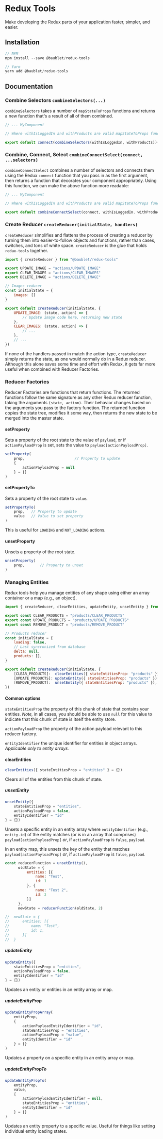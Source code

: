 # Redux Tools

Make developing the Redux parts of your application faster, simpler, and easier.

## Installation

```js
// NPM
npm install --save @baublet/redux-tools

// Yarn
yarn add @baublet/redux-tools
```

## Documentation

### Combine Selectors `combineSelectors(...)`

`combineSelectors` takes a number of `mapStateToProps` functions and returns a new function that's a result of all of them combined.

```js
// ... MyComponent

// Where withIsLoggedIn and withProducts are valid mapStateToProps functions.

export default connect(combineSelectors(withIsLoggedIn, withProducts))(MyComponent)
```

### Combine, Connect, Select `combineConnectSelect(connect, ...selectors)`

`combineConnectSelect` combines a number of selectors and connects them using the Redux `connect` function that you pass in as the first argument, then returns a function that decorates your component appropriately. Using this function, we can make the above function more readable:

```js
// ... MyComponent

// Where withIsLoggedIn and withProducts are valid mapStateToProps functions.

export default combineConnectSelect(connect, withIsLoggedIn, withProducts)(MyComponent)
```

### Create Reducer `createReducer(initialState, handlers)`

`createReducer` simplifies and flattens the process of creating a reducer by turning them into easier-to-follow objects and functions, rather than cases, switches, and tons of white space. `createReducer` is the glue that holds `redux-tools` together.

```js
import { createReducer } from "@baublet/redux-tools"

export UPDATE_IMAGE = "actions/UPDATE_IMAGE"
export CLEAR_IMAGES = "actions/CLEAR_IMAGES"
export DELETE_IMAGE = "actions/DELETE_IMAGE"

// Images reducer
const initialState = {
    images: []
}

export default createReducer(initialState, {
    UPDATE_IMAGE: (state, action) => {
        // Update image code here, returning new state
    },
    CLEAR_IMAGES: (state, action) => {
        // ...
    },
    // ...
})
```

If none of the handlers passed in match the action type, `createReducer` simply returns the state, as one would normally do in a Redux reducer. Although this alone saves some time and effort with Redux, it gets far more useful when combined with Reducer Factories.

### Reducer Factories

Reducer Factories are functions that return functions. The returned functions follow the same signature as any other Redux reducer function, taking the arguments `(state, action)`. Their behavior changes based on the arguments you pass to the factory function. The returned function copies the state tree, modifies it some way, then returns the new state to be merged into the master state.

#### setProperty

Sets a property of the root state to the value of `payload`, or if `actionPayloadProp` is set, sets the value to `payload[actionPayloadProp]`.

```js
setProperty(
    prop,                       // Property to update
    {
        actionPayloadProp = null
    } = {}
)
```

#### setPropertyTo

Sets a property of the root state to `value`.

```js
setPropertyTo(
    prop,   // Property to update
    value   // Value to set property
)
```

This is useful for `LOADING` and `NOT_LOADING` actions.

#### unsetProperty

Unsets a property of the root state.

```js
unsetProperty(
    prop,       // Property to unset
)
```

### Managing Entities

Redux tools help you manage entities of any shape using either an array container or a map (e.g., an object).

```js
import { createReducer, clearEntities, updateEntity, unsetEntity } from "@baublet/redux-tools"

export const CLEAR_PRODUCTS = "products/CLEAR_PRODUCTS"
export const UPDATE_PRODUCTS = "products/UPDATE_PRODUCTS"
export const REMOVE_PRODUCT = "products/REMOVE_PRODUCT"

// Products reducer
const initialState = {
    loading: false,
    // Last syncronized from database
    delta: null,
    products: [],
}

export default createReducer(initialState, {
    [CLEAR_PRODUCTS]:  clearEntities({ stateEntitiesProp: "products" }),
    [UPDATE_PRODUCTS]: updateEntity({ stateEntitiesProp: "products" }),
    [REMOVE_PRODUCT]:  unsetEntity({ stateEntitiesProp: "products" }),
})
```

#### Common options

`stateEntitiesProp` the property of this chunk of state that contains your entities. *Note,* in all cases, you should be able to use `null` for this value to indicate that this chunk of state is itself the entity store.

`actionPayloadProp` the property of the action payload relevant to this reducer factory.

`entityIdentifier` the unique identifier for entities in object arrays. *Applicable only to entity arrays.*

#### clearEntities

```js
clearEntities({ stateEntitiesProp = "entities" } = {})
```

Clears all of the entities from this chunk of state.

##### unsetEntity

```js
unsetEntity({
    stateEntitiesProp = "entities",
    actionPayloadProp = false,
    entityIdentifier = "id"
} = {})
```

Unsets a specific entity in an entity array where `entityIdentifier` (e.g., `entity.id`) of the entity matches (or is in an array that comprises) `payload[actionPayloadProp]` _or_, if `actionPayloadProp` is `false`, `payload`.

In an entity map, this unsets the key of the entity that matches `payload[actionPayloadProp]` _or_, if `actionPayloadProp` is `false`, `payload`.

```js
const reducerFunction = unsetEntity(),
      oldState = {
          entities: [{
              name: "Test",
              id: 1
          }, {
              name: "Test 2",
              id: 2
          }]
      },
      newState = reducerFunction(oldState, 2)

//  newState = {
//      entities: [{
//          name: "Test",
//          id: 1,
//      }]
//  }
```

##### updateEntity

```js
updateEntity({
    stateEntitiesProp = "entities",
    actionPayloadProp = false,
    entityIdentifier = "id"
} = {})
```

Updates an entity or entities in an entity array or map.

##### updateEntityProp

```js
updateEntityPropArray(
    entityProp,
    {
        actionPayloadEntityIdentifier = "id",
        stateEntitiesProp = "entities",
        actionPayloadProp = "value",
        entityIdentifier = "id"
    } = {}
)
```

Updates a property on a specific entity in an entity array or map.

##### updateEntityPropTo

```js
updateEntityPropTo(
    entityProp,
    value,
    {
        actionPayloadEntityIdentifier = null,
        stateEntitiesProp = "entities",
        entityIdentifier = "id"
    } = {}
)
```

Updates an entity property to a specific value. Useful for things like setting individual entity loading states.
